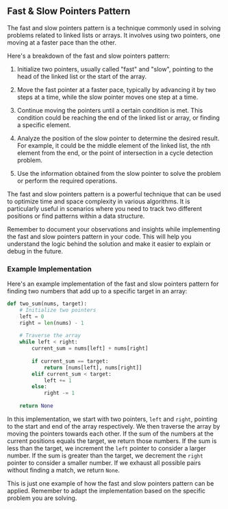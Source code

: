 ## Fast & Slow Pointers Pattern

The fast and slow pointers pattern is a technique commonly used in solving problems related to linked lists or arrays. It involves using two pointers, one moving at a faster pace than the other.

Here's a breakdown of the fast and slow pointers pattern:

1. Initialize two pointers, usually called "fast" and "slow", pointing to the head of the linked list or the start of the array.

2. Move the fast pointer at a faster pace, typically by advancing it by two steps at a time, while the slow pointer moves one step at a time.

3. Continue moving the pointers until a certain condition is met. This condition could be reaching the end of the linked list or array, or finding a specific element.

4. Analyze the position of the slow pointer to determine the desired result. For example, it could be the middle element of the linked list, the nth element from the end, or the point of intersection in a cycle detection problem.

5. Use the information obtained from the slow pointer to solve the problem or perform the required operations.

The fast and slow pointers pattern is a powerful technique that can be used to optimize time and space complexity in various algorithms. It is particularly useful in scenarios where you need to track two different positions or find patterns within a data structure.

Remember to document your observations and insights while implementing the fast and slow pointers pattern in your code. This will help you understand the logic behind the solution and make it easier to explain or debug in the future.
### Example Implementation

Here's an example implementation of the fast and slow pointers pattern for finding two numbers that add up to a specific target in an array:

```python
def two_sum(nums, target):
    # Initialize two pointers
    left = 0
    right = len(nums) - 1
    
    # Traverse the array
    while left < right:
        current_sum = nums[left] + nums[right]
        
        if current_sum == target:
            return [nums[left], nums[right]]
        elif current_sum < target:
            left += 1
        else:
            right -= 1
    
    return None
```

In this implementation, we start with two pointers, `left` and `right`, pointing to the start and end of the array respectively. We then traverse the array by moving the pointers towards each other. If the sum of the numbers at the current positions equals the target, we return those numbers. If the sum is less than the target, we increment the `left` pointer to consider a larger number. If the sum is greater than the target, we decrement the `right` pointer to consider a smaller number. If we exhaust all possible pairs without finding a match, we return `None`.

This is just one example of how the fast and slow pointers pattern can be applied. Remember to adapt the implementation based on the specific problem you are solving.
